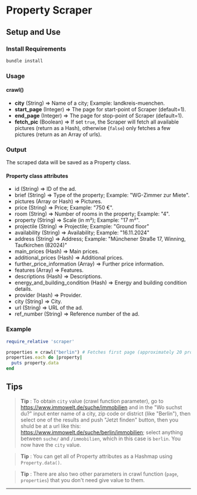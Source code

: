 # Property Scraper

## Setup and Use

### Install Requirements

```bash
bundle install
```

### Usage

#### crawl()
- **city** (String) => Name of a city; Example: landkreis-muenchen.
- **start_page** (Integer) => The page for start-point of Scraper (default=1).
- **end_page** (Integer) => The page for stop-point of Scraper (default=1).
- **fetch_pic** (Boolean) => If set `true`, the Scraper will fetch all available pictures (return as a Hash), otherwise (`false`) only fetches a few pictures (return as an Array of urls).

### Output
The scraped data will be saved as a Property class.

#### Property class attributes
- id (String) => ID of the ad.
- brief (String) => Type of the property; Example: "WG-Zimmer zur Miete".
- pictures (Array or Hash) => Pictures.
- price (String) => Price; Example: "750 €".
- room (String) => Number of rooms in the property; Example: "4".
- property (String) => Scale (in m²); Example: "17 m²".
- projectile (String) => Projectile; Example: "Ground floor"
- availability (String) => Availability; Example: "16.11.2024"
- address (String) => Address; Example: "Münchener 
Straße 17, Winning, Taufkirchen (82024)"
- main_prices (Hash) => Main prices.
- additional_prices (Hash) => Additional prices.
- further_price_information (Array) => Further price information.
- features (Array) => Features.
- descriptions (Hash) => Descriptions.
- energy_and_building_condition (Hash) => Energy and building condition
details.
- provider (Hash) => Provider.
- city (String) => City.
- url (String) => URL of the ad.
- ref_number (String) => Reference number of the ad.

### Example
```ruby
require_relative 'scraper'

properties = crawl("berlin") # Fetches first page (approximately 20 properties)
properties.each do |property|
  puts property.data
end
```
## Tips

>**Tip** : To obtain `city` value (crawl function parameter), go to https://www.immowelt.de/suche/immobilien and in the "Wo suchst du?" input enter name of a city, zip code or district (like "Berlin"), then select one of the results and push "Jetzt finden" button, then you shuld be at a url like this:
https://www.immowelt.de/suche/berlin/immobilien; select anything between `suche/` and `/immobilien`, which in this case is `berlin`. You now have the `city` value.

>**Tip** : You can get all of Property attributes as a Hashmap using `Property.data()`.

>**Tip** : There are also two other parameters in crawl function (`page`, `properties`) that you don't need give value to them.
---
